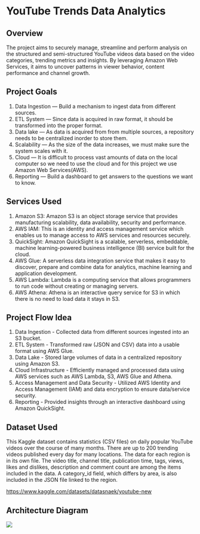 # YouTube Trends Data Analytics

## Overview

The project aims to securely manage, streamline and perform analysis on the structured and semi-structured YouTube videos data based on the video categories, trending metrics and insights. By leveraging Amazon Web Services, it aims to uncover patterns in viewer behavior, content performance and channel growth.

## Project Goals
1. Data Ingestion — Build a mechanism to ingest data from different sources.
2. ETL System — Since data is acquired in raw format, it should be transformed into the proper format.
3. Data lake — As data is acquired from from multiple sources, a repository needs to be centralized inorder to store them.
4. Scalability — As the size of the data increases, we must make sure the system scales with it.
5. Cloud — It is difficult to process vast amounts of data on the local computer so we need to use the cloud and for this project we use Amazon Web Services(AWS).
6. Reporting — Build a dashboard to get answers to the questions we want to know.

## Services Used
1. Amazon S3: Amazon S3 is an object storage service that provides manufacturing scalability, data availability, security and performance.
2. AWS IAM: This is an identity and access management service which enables us to manage access to AWS services and resources securely.
3. QuickSight: Amazon QuickSight is a scalable, serverless, embeddable, machine learning-powered business intelligence (BI) service built for the cloud.
4. AWS Glue: A serverless data integration service that makes it easy to discover, prepare and combine data for analytics, machine learning and application development.
5. AWS Lambda: Lambda is a computing service that allows programmers to run code without creating or managing servers.
6. AWS Athena: Athena is an interactive query service for S3 in which there is no need to load data it stays in S3.

## Project Flow Idea
1. Data Ingestion - Collected data from different sources ingested into an S3 bucket.
2. ETL System - Transformed raw (JSON and CSV) data into a usable format using AWS Glue.
3. Data Lake - Stored large volumes of data in a centralized repository using Amazon S3.
4. Cloud Infrastructure - Efficiently managed and processed data using AWS services such as AWS Lambda, S3, AWS Glue and Athena.
5. Access Management and Data Security - Utilized AWS Identity and Access Management (IAM) and data encryption to ensure data/service security.
6. Reporting - Provided insights through an interactive dashboard using Amazon QuickSight.

## Dataset Used
This Kaggle dataset contains statistics (CSV files) on daily popular YouTube videos over the course of many months. There are up to 200 trending videos published every day for many locations. The data for each region is in its own file. The video title, channel title, publication time, tags, views, likes and dislikes, description and comment count are among the items included in the data. A category_id field, which differs by area, is also included in the JSON file linked to the region.

https://www.kaggle.com/datasets/datasnaek/youtube-new

## Architecture Diagram
<img src="architecture.jpeg">
